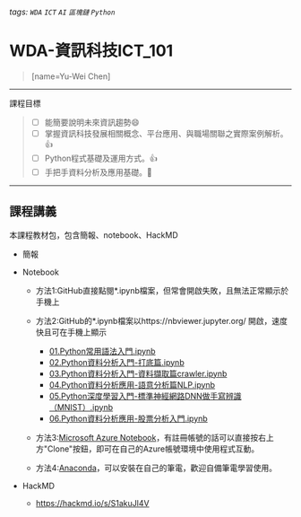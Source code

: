 ###### tags: `WDA` `ICT` `AI` `區塊鏈` `Python`

# WDA-資訊科技ICT_101
>[name=Yu-Wei Chen] 
----

課程目標
> - [ ] 能簡要說明未來資訊趨勢:smile:
> - [ ] 掌握資訊科技發展相關概念、平台應用、與職場關聯之實際案例解析。:+1:
> - [ ] Python程式基礎及運用方式。:+1:
> - [ ] 手把手資料分析及應用基礎。:100:

----
## 課程講義
本課程教材包，包含簡報、notebook、HackMD
- 簡報
- Notebook
  - 方法1:GitHub直接點閱*.ipynb檔案，但常會開啟失敗，且無法正常顯示於手機上
  - 方法2:GitHub的*.ipynb檔案以https://nbviewer.jupyter.org/ 開啟，速度快且可在手機上顯示
    - [01.Python常用語法入門.ipynb](https://nbviewer.jupyter.org/github/willismax/ICT-Python-101/blob/master/01.Python%E5%B8%B8%E7%94%A8%E8%AA%9E%E6%B3%95%E5%85%A5%E9%96%80.ipynb)
    - [02.Python資料分析入門-打底篇.ipynb](https://nbviewer.jupyter.org/github/willismax/ICT-Python-101/blob/master/02.Python%E8%B3%87%E6%96%99%E5%88%86%E6%9E%90%E5%85%A5%E9%96%80-%E6%89%93%E5%BA%95%E7%AF%87.ipynb)
    - [03.Python資料分析入門-資料擷取篇crawler.ipynb](https://nbviewer.jupyter.org/github/willismax/ICT-Python-101/blob/master/03.Python%E8%B3%87%E6%96%99%E5%88%86%E6%9E%90%E5%85%A5%E9%96%80-%E8%B3%87%E6%96%99%E6%93%B7%E5%8F%96%E7%AF%87crawler.ipynb)
    - [04.Python資料分析應用-語意分析篇NLP.ipynb](https://nbviewer.jupyter.org/github/willismax/ICT-Python-101/blob/master/04.Python%E8%B3%87%E6%96%99%E5%88%86%E6%9E%90%E6%87%89%E7%94%A8-%E8%AA%9E%E6%84%8F%E5%88%86%E6%9E%90%E7%AF%87NLP.ipynb)
    - [05.Python深度學習入門-標準神經網路DNN做手寫辨識（MNIST）.ipynb](https://nbviewer.jupyter.org/github/willismax/ICT-Python-101/blob/master/05.Python%E6%B7%B1%E5%BA%A6%E5%AD%B8%E7%BF%92%E5%85%A5%E9%96%80-%E6%A8%99%E6%BA%96%E7%A5%9E%E7%B6%93%E7%B6%B2%E8%B7%AFDNN%E5%81%9A%E6%89%8B%E5%AF%AB%E8%BE%A8%E8%AD%98%EF%BC%88MNIST%EF%BC%89.ipynb)
    - [06.Python資料分析應用-股票分析入門.ipynb](https://nbviewer.jupyter.org/github/willismax/ICT-Python-101/blob/master/06.Python%E8%B3%87%E6%96%99%E5%88%86%E6%9E%90%E6%87%89%E7%94%A8-%E8%82%A1%E7%A5%A8%E5%88%86%E6%9E%90%E5%85%A5%E9%96%80.ipynb)
    
  - 方法3:[Microsoft Azure Notebook](https://notebooks.azure.com/willismax/projects/wda-python101)，有註冊帳號的話可以直接按右上方"Clone"按鈕，即可在自己的Azure帳號環境中使用程式互動。
  - 方法4:[Anaconda](https://www.anaconda.com/)，可以安裝在自己的筆電，歡迎自備筆電學習使用。


- HackMD
  - https://hackmd.io/s/S1akuJl4V
